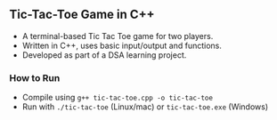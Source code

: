## Tic-Tac-Toe Game in C++

- A terminal-based Tic Tac Toe game for two players.
- Written in C++, uses basic input/output and functions.
- Developed as part of a DSA learning project.

### How to Run
- Compile using `g++ tic-tac-toe.cpp -o tic-tac-toe`
- Run with `./tic-tac-toe` (Linux/mac) or `tic-tac-toe.exe` (Windows)
